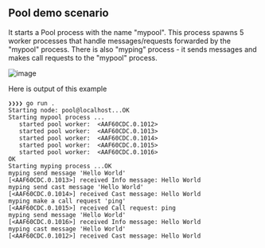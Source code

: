## Pool demo scenario ##

It starts a Pool process with the name "mypool". This process spawns 5 worker processes that handle messages/requests forwarded by the "mypool" process. There is also "myping" process - it sends messages and makes call requests to the "mypool" process.

![image](https://user-images.githubusercontent.com/118860/221194341-628939e0-7be2-41bf-9f54-5374ac802a69.png)

Here is output of this example
```
❯❯❯❯ go run .
Starting node: pool@localhost...OK
Starting mypool process ...
   started pool worker:  <AAF60CDC.0.1012>
   started pool worker:  <AAF60CDC.0.1013>
   started pool worker:  <AAF60CDC.0.1014>
   started pool worker:  <AAF60CDC.0.1015>
   started pool worker:  <AAF60CDC.0.1016>
OK
Starting myping process ...OK
myping send message 'Hello World'
[<AAF60CDC.0.1013>] received Info message: Hello World
myping send cast message 'Hello World'
[<AAF60CDC.0.1014>] received Cast message: Hello World
myping make a call request 'ping'
[<AAF60CDC.0.1015>] received Call request: ping
myping send message 'Hello World'
[<AAF60CDC.0.1016>] received Info message: Hello World
myping cast message 'Hello World'
[<AAF60CDC.0.1012>] received Cast message: Hello World

```
